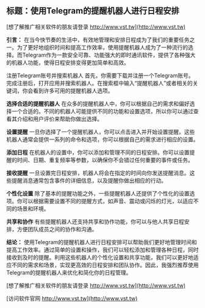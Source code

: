## **标题：使用Telegram的提醒机器人进行日程安排**

[想了解推广相关软件的朋友请登录 http://www.vst.tw](http://www.vst.tw)

**引言：**
在当今快节奏的生活中，有效地管理和安排日程成为了我们的重要任务之一。为了更好地组织时间和提高工作效率，使用提醒机器人成为了一种流行的选择。而Telegram作为一款安全可靠、功能强大的即时通讯软件，提供了各种强大的机器人功能，使得日程安排变得更加简单和高效。

注册Telegram账号并搜索机器人
首先，你需要下载并注册一个Telegram账号。完成注册后，打开应用并搜索机器人。在搜索框中输入“提醒机器人”或者相关的关键词，你会看到许多可用的提醒机器人选项。

**选择合适的提醒机器人**
在众多的提醒机器人中，你可以根据自己的需求和偏好选择一个合适的。不同的机器人可能提供不同的功能和设置选项，所以你可以通过查看其介绍和用户评价来帮助你做出选择。

**设置提醒**
一旦你选择了一个提醒机器人，你可以点击进入并开始设置提醒。这些机器人通常会提供一系列的命令和选项，你可以根据自己的需求进行相应的设置。

**添加日程**
在机器人的设置中，你可以添加和管理不同的日程安排。你可以设置提醒的时间、日期、重复频率等参数，以确保你不会错过任何重要的事件或任务。

**接收提醒**
一旦设置完日程安排，机器人将会在指定的时间向你发送提醒消息。这些提醒消息通常包含事件的详细信息，以及提醒你做出相应的行动。

**个性化设置**
除了基本的提醒功能之外，一些提醒机器人还提供了个性化的设置选项。你可以根据需要设置不同的提醒方式，如声音、震动或闪烁的灯光，以适应不同的场景和环境。

**共享和协作**
有些提醒机器人还支持共享和协作功能，你可以与他人共享日程安排，方便团队成员之间的协作和沟通。

**结论：**
使用Telegram的提醒机器人进行日程安排可以帮助我们更好地管理时间和提高工作效率。通过简单的设置和操作，我们可以轻松添加和管理各种日程，同时接收到及时的提醒。利用这些机器人的个性化设置和共享功能，我们可以更好地适应不同的需求和场景，实现更高效的日程安排和团队协作。因此，我强烈推荐使用Telegram的提醒机器人来优化和简化你的日程管理。

[想了解推广相关软件的朋友请登录 http://www.vst.tw](http://www.vst.tw)


[访问软件官网 http://www.vst.tw](http://www.vst.tw)
